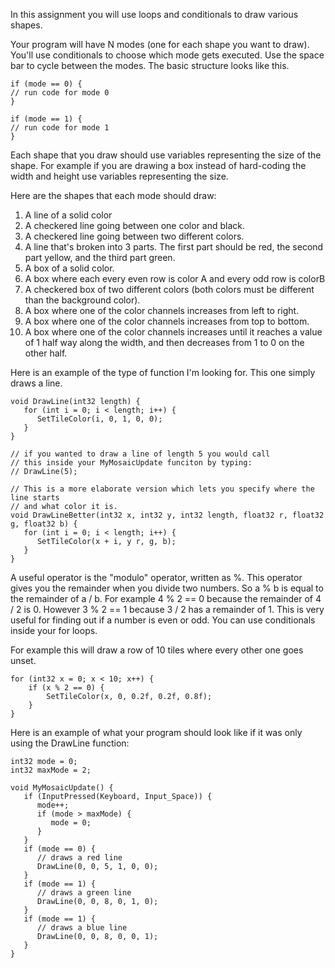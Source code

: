 In this assignment you will use loops and conditionals to draw various shapes.

Your program will have N modes (one for each shape you want to draw). You'll use conditionals to choose which mode gets executed. Use the space bar to cycle between the modes. The basic structure looks like this.

```
if (mode == 0) {
// run code for mode 0
}

if (mode == 1) {
// run code for mode 1
}
```

Each shape that you draw should use variables representing the size of the shape. For example if you are drawing a box instead of hard-coding the width and height use variables representing the size.

Here are the shapes that each mode should draw:

1. A line of a solid color 
2. A checkered line going between one color and black. 
3. A checkered line going between two different colors. 
4. A line that's broken into 3 parts. The first part should be red, the second part yellow, and the third part green. 
5. A box of a solid color.
6. A box where each every even row is color A and every odd row is colorB 
7. A checkered box of two different colors (both colors must be different than the background color). 
8. A box where one of the color channels increases from left to right. 
9. A box where one of the color channels increases from top to bottom.
10. A box where one of the color channels increases until it reaches a value of 1 half way along the width, and then decreases from 1 to 0 on the other half.

Here is an example of the type of function I'm looking for. This one simply draws a line. 

```
void DrawLine(int32 length) {
   for (int i = 0; i < length; i++) {
   	  SetTileColor(i, 0, 1, 0, 0);
   }
}

// if you wanted to draw a line of length 5 you would call 
// this inside your MyMosaicUpdate funciton by typing:
// DrawLine(5); 

// This is a more elaborate version which lets you specify where the line starts
// and what color it is. 
void DrawLineBetter(int32 x, int32 y, int32 length, float32 r, float32 g, float32 b) {
   for (int i = 0; i < length; i++) {
   	  SetTileColor(x + i, y r, g, b);
   }
}
```

A useful operator is the "modulo" operator, written as %. This operator gives you the remainder when you divide two numbers. So a % b is equal to the remainder of a / b. For example 4 % 2 == 0 because the remainder of 4 / 2 is 0. However 3 % 2 == 1 because 3 / 2 has a remainder of 1. This is very useful for finding out if a number is even or odd. You can use conditionals inside your for loops.

For example this will draw a row of 10 tiles where every other one goes unset.

```
for (int32 x = 0; x < 10; x++) {     
	if (x % 2 == 0) {       
		SetTileColor(x, 0, 0.2f, 0.2f, 0.8f);     
	} 
}
```

Here is an example of what your program should look like if it was only using the DrawLine function:

```
int32 mode = 0;
int32 maxMode = 2;

void MyMosaicUpdate() {
   if (InputPressed(Keyboard, Input_Space)) {
      mode++;
      if (mode > maxMode) {
         mode = 0;
      }
   }
   if (mode == 0) {
      // draws a red line
      DrawLine(0, 0, 5, 1, 0, 0);
   }
   if (mode == 1) {
      // draws a green line
      DrawLine(0, 0, 8, 0, 1, 0);
   }
   if (mode == 1) {
      // draws a blue line
      DrawLine(0, 0, 8, 0, 0, 1);
   }
}
```

